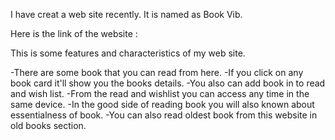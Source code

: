 I have creat a web site recently.
It is named as Book Vib.

Here is the link of the website :

This is some  features and characteristics of my web site.


-There are some book that you can read from here.
-If you click on any book card it'll show you the books details.
-You also can add book in to read and wish list.
-From the read and wishlist you can access any time in the same device.
-In the good side of reading book you will also known about essentialness of book.
-You can also read oldest book from this website in old books section.
